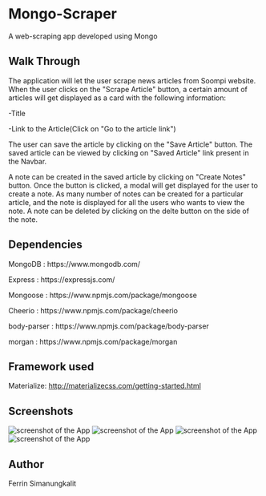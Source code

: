 # Mongo-Scraper
A web-scraping app developed using Mongo

## Walk Through
The application will let the user scrape news articles from Soompi website. When the user clicks on the "Scrape Article" button, a certain amount of articles will get displayed  as a card with the following information:
<p> -Title </p>  
<p> -Link to the Article(Click on "Go to the article link") </p>

The user can save the article by clicking on the "Save Article" button. The saved article can be viewed by clicking on "Saved Article" link present in the Navbar. 

A note can be created in the saved article by clicking on "Create Notes" button. Once the button is clicked, a modal will get displayed for the user to create a note. As many number of notes can be created for a particular article, and the note is displayed for all the users who wants to view the note. A note can be deleted by clicking on the delte button on the side of the note.

## Dependencies
<p>MongoDB : https://www.mongodb.com/ </p>  
<p>Express : https://expressjs.com/ </p>
<p>Mongoose : https://www.npmjs.com/package/mongoose </p>
<p>Cheerio : https://www.npmjs.com/package/cheerio </p>
<p>body-parser : https://www.npmjs.com/package/body-parser </p>
<p>morgan : https://www.npmjs.com/package/morgan </p>

## Framework used
Materialize: http://materializecss.com/getting-started.html

## Screenshots
![screenshot of the App](scraped-articles.png)
![screenshot of the App](saved-articles.png)
![screenshot of the App](create-notes.png)
![screenshot of the App](created-note.png)

## Author
Ferrin Simanungkalit

